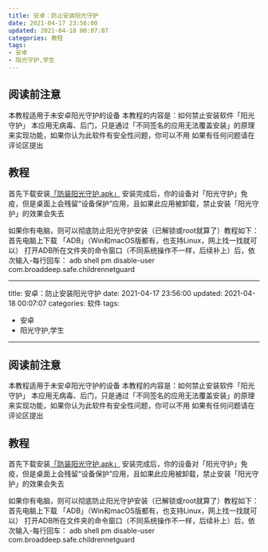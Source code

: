 ```yaml
---
title: 安卓：防止安装阳光守护
date: 2021-04-17 23:56:00
updated: 2021-04-18 00:07:07
categories: 教程
tags:
- 安卓
- 阳光守护,学生
---
```

## 阅读前注意

本教程适用于未安卓阳光守护的设备
本教程的内容是：如何禁止安装软件「阳光守护」
本应用无病毒、后门，只是通过「不同签名的应用无法覆盖安装」的原理来实现功能，如果你认为此软件有安全性问题，你可以不用
如果有任何问题请在评论区提出

## 教程

首先下载安装[「防装阳光守护.apk」](https://cos.mbrjun.cn/files/%E9%98%B2%E8%A3%85%E9%98%B3%E5%85%89%E5%AE%88%E6%8A%A4.apk)
安装完成后，你的设备对「阳光守护」免疫，但是桌面上会残留“设备保护”应用，且如果此应用被卸载，禁止安装「阳光守护」的效果会失去

如果你有电脑，则可以彻底防止阳光守护安装（已解锁或root就算了）教程如下：
首先电脑上下载 「ADB」（Win和macOS版都有，也支持Linux，网上找一找就可以）
打开ADB所在文件夹的命令窗口（不同系统操作不一样，后续补上）后，依次输入-每行回车：
adb shell
pm disable-user com.broaddeep.safe.childrennetguard

---
title: 安卓：防止安装阳光守护
date: 2021-04-17 23:56:00
updated: 2021-04-18 00:07:07
categories: 软件
tags:
- 安卓
- 阳光守护,学生
---
## 阅读前注意

本教程适用于未安卓阳光守护的设备
本教程的内容是：如何禁止安装软件「阳光守护」
本应用无病毒、后门，只是通过「不同签名的应用无法覆盖安装」的原理来实现功能，如果你认为此软件有安全性问题，你可以不用
如果有任何问题请在评论区提出

## 教程

首先下载安装[「防装阳光守护.apk」](https://cos.mbrjun.cn/files/%E9%98%B2%E8%A3%85%E9%98%B3%E5%85%89%E5%AE%88%E6%8A%A4.apk)
安装完成后，你的设备对「阳光守护」免疫，但是桌面上会残留“设备保护”应用，且如果此应用被卸载，禁止安装「阳光守护」的效果会失去

如果你有电脑，则可以彻底防止阳光守护安装（已解锁或root就算了）教程如下：
首先电脑上下载 「ADB」（Win和macOS版都有，也支持Linux，网上找一找就可以）
打开ADB所在文件夹的命令窗口（不同系统操作不一样，后续补上）后，依次输入-每行回车：
adb shell
pm disable-user com.broaddeep.safe.childrennetguard

